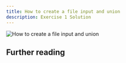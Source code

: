 ```yaml
---
title: How to create a file input and union
description: Exercise 1 Solution
---
```


![How to create a file input and union](../public/gifs/1.1-union.gif)

## Further reading

